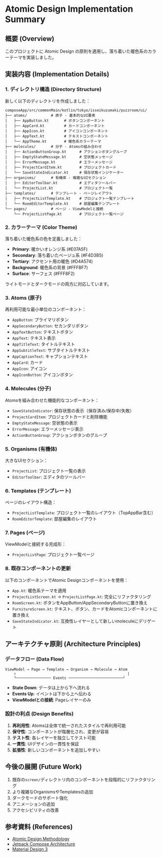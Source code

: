 # Atomic Design Implementation Summary

## 概要 (Overview)

このプロジェクトに Atomic Design の原則を適用し、落ち着いた暖色系のカラーテーマを実装しました。

## 実装内容 (Implementation Details)

### 1. ディレクトリ構造 (Directory Structure)

新しく以下のディレクトリを作成しました：

```
composeApp/src/commonMain/kotlin/tokyo/isseikuzumaki/puzzroom/ui/
├── atoms/           # 原子 - 基本的なUI要素
│   ├── AppButton.kt       # ボタンコンポーネント
│   ├── AppCard.kt         # カードコンポーネント
│   ├── AppIcon.kt         # アイコンコンポーネント
│   ├── AppText.kt         # テキストコンポーネント
│   └── AppTheme.kt        # 暖色系カラーテーマ
├── molecules/       # 分子 - Atomsの組み合わせ
│   ├── ActionButtonGroup.kt      # アクションボタングループ
│   ├── EmptyStateMessage.kt      # 空状態メッセージ
│   ├── ErrorMessage.kt           # エラーメッセージ
│   ├── ProjectCardItem.kt        # プロジェクトカード
│   └── SaveStateIndicator.kt     # 保存状態インジケーター
├── organisms/       # 有機体 - 複雑なUIセクション
│   ├── EditorToolbar.kt          # エディタツールバー
│   └── ProjectList.kt            # プロジェクト一覧
├── templates/       # テンプレート - ページレイアウト
│   ├── ProjectListTemplate.kt    # プロジェクト一覧テンプレート
│   └── RoomEditorTemplate.kt     # 部屋編集テンプレート
└── pages/           # ページ - ViewModelと接続
    └── ProjectListPage.kt        # プロジェクト一覧ページ
```

### 2. カラーテーマ (Color Theme)

落ち着いた暖色系の色を定義しました：

- **Primary**: 暖かいオレンジ系 (#E07A5F)
- **Secondary**: 落ち着いたベージュ系 (#F4D3B5)
- **Tertiary**: アクセント用の暖色 (#D4A574)
- **Background**: 暖色系の背景 (#FFFBF7)
- **Surface**: サーフェス (#FFF8F2)

ライトモードとダークモードの両方に対応しています。

### 3. Atoms (原子)

再利用可能な最小単位のコンポーネント：

- `AppButton`: プライマリボタン
- `AppSecondaryButton`: セカンダリボタン
- `AppTextButton`: テキストボタン
- `AppText`: テキスト表示
- `AppTitleText`: タイトルテキスト
- `AppSubtitleText`: サブタイトルテキスト
- `AppCaptionText`: キャプションテキスト
- `AppCard`: カード
- `AppIcon`: アイコン
- `AppIconButton`: アイコンボタン

### 4. Molecules (分子)

Atomsを組み合わせた機能的なコンポーネント：

- `SaveStateIndicator`: 保存状態の表示（保存済み/保存中/失敗）
- `ProjectCardItem`: プロジェクトカードと削除機能
- `EmptyStateMessage`: 空状態の表示
- `ErrorMessage`: エラーメッセージ表示
- `ActionButtonGroup`: アクションボタンのグループ

### 5. Organisms (有機体)

大きなUIセクション：

- `ProjectList`: プロジェクト一覧の表示
- `EditorToolbar`: エディタのツールバー

### 6. Templates (テンプレート)

ページのレイアウト構造：

- `ProjectListTemplate`: プロジェクト一覧のレイアウト（TopAppBar含む）
- `RoomEditorTemplate`: 部屋編集のレイアウト

### 7. Pages (ページ)

ViewModelと接続する完成形：

- `ProjectListPage`: プロジェクト一覧ページ

### 8. 既存コンポーネントの更新

以下のコンポーネントでAtomic Designコンポーネントを使用：

- `App.kt`: 暖色系テーマを適用
- `ProjectListScreen.kt` → `ProjectListPage.kt`: 完全にリファクタリング
- `RoomScreen.kt`: ボタンをAppButton/AppSecondaryButtonに置き換え
- `FurnitureScreen.kt`: テキスト、ボタン、カードをAtomicコンポーネントに置き換え
- `SaveStateIndicator.kt`: 互換性レイヤーとして新しいmoleculeにデリゲート

## アーキテクチャ原則 (Architecture Principles)

### データフロー (Data Flow)

```
ViewModel → Page → Template → Organism → Molecule → Atom
    ↑                                                   |
    └──────────────── Events ─────────────────────────┘
```

- **State Down**: データは上から下へ流れる
- **Events Up**: イベントは下から上へ伝わる
- **ViewModelとの接続**: Pageレイヤーのみ

### 設計の利点 (Design Benefits)

1. **再利用性**: Atomsは全体で統一されたスタイルで再利用可能
2. **保守性**: コンポーネントが階層化され、変更が容易
3. **テスト性**: 各レイヤーを独立してテスト可能
4. **一貫性**: UIデザインの一貫性を保証
5. **拡張性**: 新しいコンポーネントを追加しやすい

## 今後の展開 (Future Work)

1. 既存の`screen/`ディレクトリ内のコンポーネントを段階的にリファクタリング
2. より複雑なOrganismsやTemplatesの追加
3. ダークモードのサポート強化
4. アニメーションの追加
5. アクセシビリティの改善

## 参考資料 (References)

- [Atomic Design Methodology](https://atomicdesign.bradfrost.com/)
- [Jetpack Compose Architecture](https://developer.android.com/jetpack/compose/architecture)
- [Material Design 3](https://m3.material.io/)
